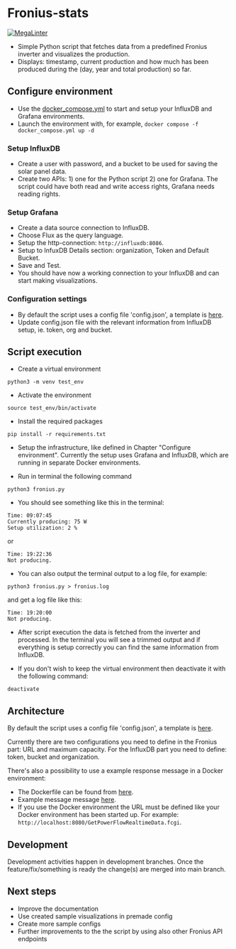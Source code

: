 # Fronius-stats

[![MegaLinter](https://github.com/mdrocan/Fronius-stats/workflows/Linting/badge.svg?branch=main)](https://github.com/mdrocan/Fronius-stats/actions?query=workflow%3ALinting+branch%3Amain)

- Simple Python script that fetches data from a predefined Fronius inverter and visualizes the production.
- Displays: timestamp, current production and how much has been produced during the (day, year and total production) so far.

## Configure environment

- Use the [docker_compose.yml](docker_compose.yml) to start and setup your InfluxDB and Grafana environments.
- Launch the environment with, for example, `docker compose -f docker_compose.yml up -d`

### Setup InfluxDB

- Create a user with password, and a bucket to be used for saving the solar panel data.
- Create two APIs: 1) one for the Python script 2) one for Grafana. The script could have both read and write access rights, Grafana needs reading rights.

### Setup Grafana

- Create a data source connection to InfluxDB.
- Choose Flux as the query language.
- Setup the http-connection: `http://influxdb:8086`.
- Setup to InfuxDB Details section: organization, Token and Default Bucket.
- Save and Test.
- You should have now a working connection to your InfluxDB and can start making visualizations.

### Configuration settings

- By default the script uses a config file 'config.json', a template is [here](config.json.template).
- Update config.json file with the relevant information from InfluxDB setup, ie. token, org and bucket.

## Script execution

- Create a virtual environment

```code
python3 -m venv test_env
```

- Activate the environment

```code
source test_env/bin/activate
```

- Install the required packages

```code
pip install -r requirements.txt
```

- Setup the infrastructure, like defined in Chapter "Configure environment". Currently the setup uses Grafana and InfluxDB, which are running in separate Docker environments.

- Run in terminal the following command

```code
python3 fronius.py
```

- You should see something like this in the terminal:

```code
Time: 09:07:45
Currently producing: 75 W
Setup utilization: 2 %
```

or

```code
Time: 19:22:36
Not producing.
```

- You can also output the terminal output to a log file, for example:

```code
python3 fronius.py > fronius.log
```

and get a log file like this:

```code
Time: 19:20:00
Not producing.
```

- After script execution the data is fetched from the inverter and processed. In the terminal you will see a trimmed output and if everything is setup correctly you can find the same information from InfluxDB.

- If you don't wish to keep the virtual environment then deactivate it with the following command:

```code
deactivate
```

## Architecture

By default the script uses a config file 'config.json', a template is [here](config.json.template).

Currently there are two configurations you need to define in the Fronius part: URL and maximum capacity.
For the InfluxDB part you need to define: token, bucket and organization.

There's also a possibility to use a example response message in a Docker environment:

- The Dockerfile can be found from [here](web_server).
- Example message message [here](web_server/GetPowerFlowRealtimeData.fcgi).
- If you use the Docker environment the URL must be defined like your Docker environment has been
  started up. For example: `http://localhost:8080/GetPowerFlowRealtimeData.fcgi`.

## Development

Development activities happen in development branches.
Once the feature/fix/something is ready the change(s) are merged into main branch.

## Next steps

- Improve the documentation
- Use created sample visualizations in premade config
- Create more sample configs
- Further improvements to the the script by using also other Fronius API endpoints
